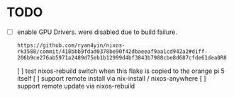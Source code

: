 # TODO

- [ ] enable GPU Drivers. were disabled due to build failure. 
      
      https://github.com/ryan4yin/nixos-rk3588/commit/418bbb9fdad0378be90f42dbaeeaf9aa1cd942a2#diff-206b9ce276ab5971a2489d75eb1b12999d4bf3843b7988cbe8d687cfde61dea0R8

  [ ] test nixos-rebuild switch when this flake is copied to the orange pi 5 itself
  [ ] support remote install via nix-install / nixos-anywhere
  [ ] support remote update via nixos-rebuild   